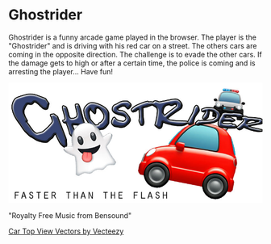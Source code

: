 # Ghostrider
Ghostrider is a funny arcade game played in the browser. The player is the "Ghostrider" and is driving with his red car on a street. The others cars are coming in the opposite direction. The challenge is to evade the other cars. If the damage gets to high or after a certain time, the police is coming and is arresting the player... Have fun!

![This is an image](./misc/ghostrider.jpg)


"Royalty Free Music from Bensound"

[Car Top View Vectors by Vecteezy](https://www.vecteezy.com/free-vector/car-top-view)
